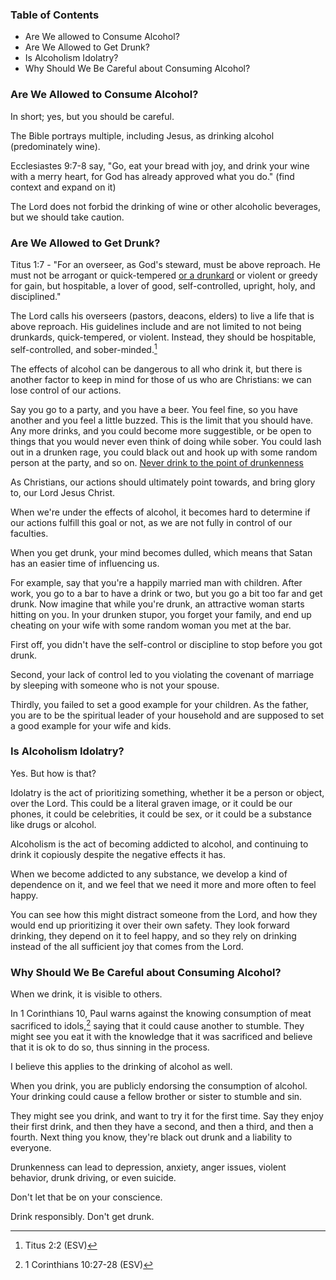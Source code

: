 ### Table of Contents

- Are We allowed to Consume Alcohol?
- Are We Allowed to Get Drunk?
- Is Alcoholism Idolatry?
- Why Should We Be Careful about Consuming Alcohol?


### Are We Allowed to Consume Alcohol?

In short; yes, but you should be careful. 

The Bible portrays multiple, including Jesus, as drinking alcohol (predominately wine).

Ecclesiastes 9:7-8 say, "Go, eat your bread with joy, and drink your wine with a merry heart, for God has already approved what you do." (find context and expand on it)

The Lord does not forbid the drinking of wine or other alcoholic beverages, but we should take caution. 


### Are We Allowed to Get Drunk?

Titus 1:7 - "For an overseer, as God's steward, must be above reproach. He must not be arrogant or quick-tempered <u>or a drunkard</u> or violent or greedy for gain, but hospitable, a lover of good, self-controlled, upright, holy, and disciplined."

The Lord calls his overseers (pastors, deacons, elders) to live a life that is above reproach. His guidelines include and are not limited to not being drunkards, quick-tempered, or violent. Instead, they should be hospitable, self-controlled, and sober-minded.[^1]

The effects of alcohol can be dangerous to all who drink it, but there is another factor to keep in mind for those of us who are Christians: we can lose control of our actions. 

Say you go to a party, and you have a beer. You feel fine, so you have another and you feel a little buzzed. This is the limit that you should have. Any more drinks, and you could become more suggestible, or be open to things that you would never even think of doing while sober. You could lash out in a drunken rage, you could black out and hook up with some random person at the party, and so on. <u>Never drink to the point of drunkenness</u>

As Christians, our actions should ultimately point towards, and bring glory to, our Lord Jesus Christ. 

When we're under the effects of alcohol, it becomes hard to determine if our actions fulfill this goal or not, as we are not fully in control of our faculties. 

When you get drunk, your mind becomes dulled, which means that Satan has an easier time of influencing us. 

For example, say that you're a happily married man with children. After work, you go to a bar to have a drink or two, but you go a bit too far and get drunk. Now imagine that while you're drunk, an attractive woman starts hitting on you. In your drunken stupor, you forget your family, and end up cheating on your wife with some random woman you met at the bar. 

First off, you didn't have the self-control or discipline to stop before you got drunk. 

Second, your lack of control led to you violating the covenant of marriage by sleeping with someone who is not your spouse. 

Thirdly, you failed to set a good example for your children. As the father, you are to be the spiritual leader of your household and are supposed to set a good example for your wife and kids. 


### Is Alcoholism Idolatry?

Yes. But how is that?

Idolatry is the act of prioritizing something, whether it be a person or object, over the Lord. This could be a literal graven image, or it could be our phones, it could be celebrities, it could be sex, or it could be a substance like drugs or alcohol.

Alcoholism is the act of becoming addicted to alcohol, and continuing to drink it copiously despite the negative effects it has. 

When we become addicted to any substance, we develop a kind of dependence on it, and we feel that we need it more and more often to feel happy. 

You can see how this might distract someone from the Lord, and how they would end up prioritizing it over their own safety. They look forward drinking, they depend on it to feel happy, and so they rely on drinking instead of the all sufficient joy that comes from the Lord. 


### Why Should We Be Careful about Consuming Alcohol?

When we drink, it is visible to others. 

In 1 Corinthians 10, Paul warns against the knowing consumption of meat sacrificed to idols,[^2] saying that it could cause another to stumble. They might see you eat it with the knowledge that it was sacrificed and believe that it is ok to do so, thus sinning in the process. 

I believe this applies to the drinking of alcohol as well. 

When you drink, you are publicly endorsing the consumption of alcohol. Your drinking could cause a fellow brother or sister to stumble and sin. 

They might see you drink, and want to try it for the first time. Say they enjoy their first drink, and then they have a second, and then a third, and then a fourth. Next thing you know, they're black out drunk and a liability to everyone. 

Drunkenness can lead to depression, anxiety, anger issues, violent behavior, drunk driving, or even suicide. 

Don't let that be on your conscience. 

Drink responsibly. Don't get drunk.

[^1]: Titus 2:2 (ESV)
[^2]: 1 Corinthians 10:27-28 (ESV)